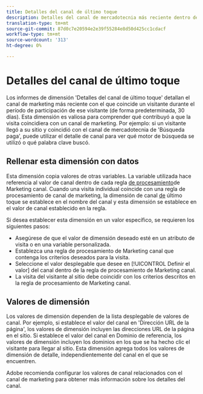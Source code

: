 ```yaml
---
title: Detalles del canal de último toque
description: Detalles del canal de mercadotecnia más reciente dentro de la caducidad del compromiso del visitante.
translation-type: tm+mt
source-git-commit: 87d0c7e20594e2e39f55284e8d50d425cc1cdacf
workflow-type: tm+mt
source-wordcount: '313'
ht-degree: 0%

---
```



# Detalles del canal de último toque

Los informes de dimensión &#39;Detalles del canal de último toque&#39; detallan el canal de marketing más reciente con el que coincide un visitante durante el período de participación de ese visitante (de forma predeterminada, 30 días). Esta dimensión es valiosa para comprender qué contribuyó a que la visita coincidiera con un canal de marketing. Por ejemplo: si un visitante llegó a su sitio y coincidió con el canal de mercadotecnia de &#39;Búsqueda paga&#39;, puede utilizar el detalle de canal para ver qué motor de búsqueda se utilizó o qué palabra clave buscó.

## Rellenar esta dimensión con datos

Esta dimensión copia valores de otras variables. La variable utilizada hace referencia al valor de canal dentro de cada regla [de procesamiento](/help/admin/admin/marketing-channels-admin.md)de Marketing canal. Cuando una visita individual coincide con una regla de procesamiento de canal de marketing, la dimensión de canal [de](last-touch-channel.md) último toque se establece en el nombre del canal y esta dimensión se establece en el valor de canal establecido en la regla.

Si desea establecer esta dimensión en un valor específico, se requieren los siguientes pasos:

* Asegúrese de que el valor de dimensión deseado esté en un atributo de visita o en una variable personalizada.
* Establezca una regla de procesamiento de Marketing canal que contenga los criterios deseados para la visita.
* Seleccione el valor desplegable que desee en [!UICONTROL Definir el valor] del canal dentro de la regla de procesamiento de Marketing canal.
* La visita del visitante al sitio debe coincidir con los criterios descritos en la regla de procesamiento de Marketing canal.

## Valores de dimensión

Los valores de dimensión dependen de la lista desplegable de valores de canal. Por ejemplo, si establece el valor del canal en &#39;Dirección URL de la página&#39;, los valores de dimensión incluyen las direcciones URL de la página en el sitio. Si establece el valor del canal en Dominio de referencia, los valores de dimensión incluyen los dominios en los que se ha hecho clic el visitante para llegar al sitio. Esta dimensión agrega todos los valores de dimensión de detalle, independientemente del canal en el que se encuentren.

Adobe recomienda configurar los valores de canal relacionados con el canal de marketing para obtener más información sobre los detalles del canal.
